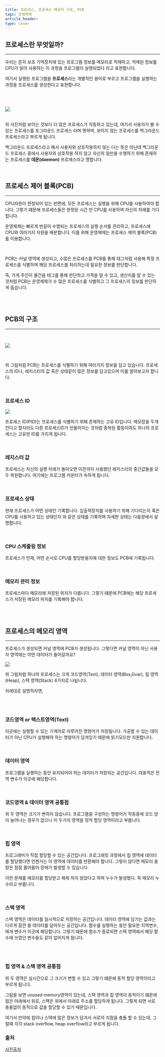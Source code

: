 ```yaml
---
title: 프로세스, 프로세스 메모리 구조, PCB
tags: 운영체제
article_header:
type: cover
---
```


## 프로세스란 무엇일까?

---

우리는 흔히 보조 기억장치에 있는 프로그램 정보를 메모리로 적재하고, 적재된 정보를 CPU가 읽어 사용하는 이 과정을 프로그램이 실행되었다 라고 표현합니다.

여기서 실행된 프로그램을 **프로세스**라는 개별적인 용어로 부르고 프로그램을 실행하는 과정을 프로세스를 생성한다고 표현합니다.

<br>
<br>

![](https://raw.githubusercontent.com/jickDo/picture/master/OS/study/cp2/7/process_in_mac.png)

<br>
위 사진처럼 보이는 것보다 더 많은 프로세스가 작동하고 있는데, 여기서 사용자가 볼 수 있는 프로세스를 포그라운드 프로세스 라며 명하며,
보이지 않는 프로세스를 백그라운드 프로세스라고 부르게 됩니다.

백그라운드 프로세스라고 해서 사용자와 상호작용하지 않는 다는 뜻은 아닌데 백그라운드 프로세스 중에서 사용자와 상호작용 하지 않고 자신의 일만을 수행하기 위해 존재하는
프로세스를 **데몬(daemon)** 프로세스라고 명합니다.

<br>

## 프로세스 제어 블록(PCB)

---

CPU자원이 한정되어 있는 반면에, 모든 프로세스는 실행을 위해 CPU를 사용하여야 합니다.
그렇기 떄문에 프로세스들은 한정된 시간 만 CPU를 사용하며 자신의 차례를 기다립니다.

운영체제는 빠르게 번갈아 수행되는 프로세스의 실행 순서를 관리하고, 프로세스에 CPU와 여러가지 자원을 배분합니다.
이를 위해 운영체제는 프로세스 제어 블록(PCB)를 이용합니다.

<br>

PCB는 커널 영역에 생성되고, 수많은 프로세스를 PCB를 통해 태그처럼 사용해 특정 프로세스를 식별하며 해당 프로세스를 처리하는데 필요한 정보를 판단합니다.

즉, 가게 주인이 물건을 태그를 통해 판단하고 가격을 알 수 있고, 생산지를 알 수 있는 것처럼 PCB는 운영체제가 수 많은 프로세스를 식별하고 그 프로세스의 정보를 판단하게 돕습니다.

<br>
<br>

## PCB의 구조

---

<br>

![](https://raw.githubusercontent.com/jickDo/picture/master/OS/study/cp2/7/PCB.png)

<br>

위 그림처럼 PCB는 프로세스를 식별하기 위해 여러가지 정보를 담고 있습니다. 프로세스의 ID나,
레지스터의 값 혹은 상태같이 많은 정보를 담고있으며 이를 알아보고자 합니다.

<br>

### 프로세스 ID

![](https://raw.githubusercontent.com/jickDo/picture/master/OS/study/cp2/7/process_id.png)

프로세스 ID(PID)는 프로세스를 식별하기 위해 존재하는 고유 ID입니다. 메모장을 두개 킨다고 할지라도 다른 프로세스ID가
만들어지는 것처럼 중복된 활동이여도 하나의 프로세스는 고유한 ID를 가지게 됩니다.

<br>

### 레지스터 값

프로세스는 자신의 실행 차례가 돌아오면 이전까지 사용했던 레지스터의 중간값들을 모두 복원합니다.
여기에는 프로그램 카운터가 속하게 됩니다.

<br>

### 프로세스 상태

현재 프로세스가 어떤 상태인 기록합니다. 입출력장치를 사용하기 위해 기다리는지 혹은 CPU를 사용하고 있는 상태인지 와 같은
상태를 기록하며 자세한 상태는 다음장에서 설명합니다.

<br>

### CPU 스케줄링 정보

프로세스가 언제, 어떤 순서로 CPU를 할당받을지에 대한 정보도 PCB에 기록됩니다.

<br>

### 메모리 관리 정보

프로세스마다 메모리에 저장된 위치가 다릅니다. 그렇기 떄문에 PCB에는 해당 프로세스가 저장된 메모리 위치를 기록해야 합니다.

<br>
<br>

## 프로세스의 메모리 영역

---

프로세스가 생성되면 커널 영역에 PCB가 생성됩니다. 그렇다면 커널 영역이 아닌 사용자 영역에는 어떤 데이터가 들어갈까요?

![](https://raw.githubusercontent.com/jickDo/picture/master/OS/study/cp2/7/memory_model.png)

위 그림처럼 하나의 프로세스는 크게 코드영역(Text), 데이터 영역(Bss,Gvar), 힙 영역(Heap), 스택 영역(Stack) 4가지로 나뉩니다.

차례대로 설명하자면,

<br>
<br>

### 코드영역 or 텍스트영역(Text)

이곳에는 실행할 수 있는 기계어로 이루어진 명령어가 저장됩니다. 가공할 수 있는 데이터가 아닌
CPU가 실행해야 하는 명령어가 담겨있기 때문에 읽기모드만 지원합니다.

<br>

### 데이터 영역

프로그램을 실행하는 동안 유지되어야 하는 데이터가 저장되는 공간입니다. 대표적은 전역 변수가 이곳에 해당합니다.

<br>

### 코드영역 & 데이터 영역 공통점

위 두 영역은 크기가 변하지 않습니다. 프로그램을 구성하는 명령어가 작동중에 코드 양이 늘어나는 경우가 없으니
이 두가지 영역을 정적 할당 영역이라고 부릅니다.

<br>

### 힙 영역

프로그래머가 직접 할당할 수 있는 공간입니다. 프로그래밍 과정에서 힙 영역에 데이터를 할당했다면 언젠가는 이 영역에
데이터를 반환해야 합니다. 그렇지 않다면 메모리 용량은 점점 줄어들어 장애가 발생할 수 있습니다.

이런 문제를 메모리를 할당받고 해제 하지 않았다고 하여 누수가 발생했다. 즉 메모리 누수라고 부릅니다.

<br>

### 스택 영역

스택 영역은 데이터를 일시적으로 저장하는 공간입니다.
데이터 영역에 담기는 값과는 다르게 잠깐 쓸 데이터를 담아두는 공간입니다.
함수를 실행하는 동안 필요한 지역변수, 매개 변수가 이곳에 해당합니다.
그렇기 떄문에 함수가 종료되면 스택 영역에서 해당 함수에 쓰였던 변수들도 같이 없어지게 됩니다.

<br>
<br>

### 힙 영역 & 스택 영역 공통점

위 두 영역은 실시간으로 그 크기가 변할 수 있고 그렇기 떄문에 동적 할당 영역이라고 부르게 됩니다.

그림을 보면 unused memory영역이 있는데, 스택 영역과 힙 영역이 동적이기 떄문에 힙은 아래에서 위로, 스택은
위에서 아래로 주소를 할당하게 됩니다. 그렇게 되면 서로 충돌없이 동적으로 값을 할당할 수 있기 때문입니다.

여기서 만약에 힙이나 스택에 많은 정보가 담겨서 서로의 지점을 충돌 할 수 있는데, 그럴때 각각 stack overflow,
heap overflow라고 부르게 됩니다.


### 출처
[사진출처](https://www.programmersought.com/article/98613694619/)

<br>
<br>
<br>
